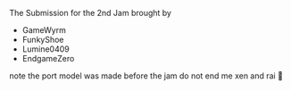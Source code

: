 The Submission for the 2nd Jam brought by
- GameWyrm
- FunkyShoe
- Lumine0409
- EndgameZero

note
the port model was made before the jam do not end me xen and rai 🥺
